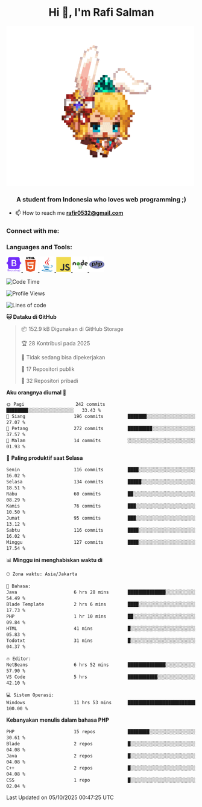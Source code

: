 <h1 align="center">Hi 👋, I'm Rafi Salman</h1>
<img src="img/lp.gif" /> 
<h3 align="center">A student from Indonesia who loves web programming ;)</h3>

- 📫 How to reach me **rafir0532@gmail.com**

<h3 align="left">Connect with me:</h3>
<p align="left">
</p>

<h3 align="left">Languages and Tools:</h3>
<p align="left"> <a href="https://getbootstrap.com" target="_blank" rel="noreferrer"> <img src="https://raw.githubusercontent.com/devicons/devicon/master/icons/bootstrap/bootstrap-plain-wordmark.svg" alt="bootstrap" width="40" height="40"/> </a> <a href="https://www.w3.org/html/" target="_blank" rel="noreferrer"> <img src="https://raw.githubusercontent.com/devicons/devicon/master/icons/html5/html5-original-wordmark.svg" alt="html5" width="40" height="40"/> </a> <a href="https://www.java.com" target="_blank" rel="noreferrer"> <img src="https://raw.githubusercontent.com/devicons/devicon/master/icons/java/java-original.svg" alt="java" width="40" height="40"/> </a> <a href="https://developer.mozilla.org/en-US/docs/Web/JavaScript" target="_blank" rel="noreferrer"> <img src="https://raw.githubusercontent.com/devicons/devicon/master/icons/javascript/javascript-original.svg" alt="javascript" width="40" height="40"/> </a> <a href="https://nodejs.org" target="_blank" rel="noreferrer"> <img src="https://raw.githubusercontent.com/devicons/devicon/master/icons/nodejs/nodejs-original-wordmark.svg" alt="nodejs" width="40" height="40"/> </a> <a href="https://www.php.net" target="_blank" rel="noreferrer"> <img src="https://raw.githubusercontent.com/devicons/devicon/master/icons/php/php-original.svg" alt="php" width="40" height="40"/> </a> </p>

<!--START_SECTION:waka-->
![Code Time](http://img.shields.io/badge/Code%20Time-658%20hrs%2019%20mins-blue)

![Profile Views](http://img.shields.io/badge/Profil%20dilihat-0-blue)

![Lines of code](https://img.shields.io/badge/Sejak%20Hello%20World%20aku%20telah%20menulis-1.9%20million%20baris%20kode-blue)

**🐱 Dataku di GitHub** 

> 📦 152.9 kB Digunakan di GitHub Storage 
 > 
> 🏆 28 Kontribusi pada 2025
 > 
> 🚫 Tidak sedang bisa dipekerjakan
 > 
> 📜 17 Repositori publik 
 > 
> 🔑 32 Repositori pribadi 
 > 
**Aku orangnya diurnal 🐤** 

```text
🌞 Pagi                   242 commits         ████████░░░░░░░░░░░░░░░░░   33.43 % 
🌆 Siang                  196 commits         ███████░░░░░░░░░░░░░░░░░░   27.07 % 
🌃 Petang                 272 commits         █████████░░░░░░░░░░░░░░░░   37.57 % 
🌙 Malam                  14 commits          ░░░░░░░░░░░░░░░░░░░░░░░░░   01.93 % 
```
📅 **Paling produktif saat Selasa** 

```text
Senin                    116 commits         ████░░░░░░░░░░░░░░░░░░░░░   16.02 % 
Selasa                   134 commits         █████░░░░░░░░░░░░░░░░░░░░   18.51 % 
Rabu                     60 commits          ██░░░░░░░░░░░░░░░░░░░░░░░   08.29 % 
Kamis                    76 commits          ███░░░░░░░░░░░░░░░░░░░░░░   10.50 % 
Jumat                    95 commits          ███░░░░░░░░░░░░░░░░░░░░░░   13.12 % 
Sabtu                    116 commits         ████░░░░░░░░░░░░░░░░░░░░░   16.02 % 
Minggu                   127 commits         ████░░░░░░░░░░░░░░░░░░░░░   17.54 % 
```


📊 **Minggu ini menghabiskan waktu di** 

```text
🕑︎ Zona waktu: Asia/Jakarta

💬 Bahasa: 
Java                     6 hrs 28 mins       ██████████████░░░░░░░░░░░   54.49 % 
Blade Template           2 hrs 6 mins        ████░░░░░░░░░░░░░░░░░░░░░   17.73 % 
PHP                      1 hr 10 mins        ██░░░░░░░░░░░░░░░░░░░░░░░   09.84 % 
HTML                     41 mins             █░░░░░░░░░░░░░░░░░░░░░░░░   05.83 % 
Todotxt                  31 mins             █░░░░░░░░░░░░░░░░░░░░░░░░   04.37 % 

🔥 Editor: 
NetBeans                 6 hrs 52 mins       ██████████████░░░░░░░░░░░   57.90 % 
VS Code                  5 hrs               ███████████░░░░░░░░░░░░░░   42.10 % 

💻 Sistem Operasi: 
Windows                  11 hrs 53 mins      █████████████████████████   100.00 % 
```

**Kebanyakan menulis dalam bahasa PHP** 

```text
PHP                      15 repos            ████████░░░░░░░░░░░░░░░░░   30.61 % 
Blade                    2 repos             █░░░░░░░░░░░░░░░░░░░░░░░░   04.08 % 
Java                     2 repos             █░░░░░░░░░░░░░░░░░░░░░░░░   04.08 % 
C++                      2 repos             █░░░░░░░░░░░░░░░░░░░░░░░░   04.08 % 
CSS                      1 repo              █░░░░░░░░░░░░░░░░░░░░░░░░   02.04 % 
```




 Last Updated on 05/10/2025 00:47:25 UTC
<!--END_SECTION:waka-->
